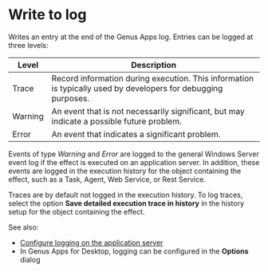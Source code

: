 # Write to log
Writes an entry at the end of the Genus Apps log. Entries can be logged at three levels:

Level | Description
--- | ---
Trace | Record information during execution. This information is typically used by developers for debugging purposes.
Warning | An event that is not necessarily significant, but may indicate a possible future problem.
Error | An event that indicates a significant problem.

Events of type *Warning* and *Error* are logged to the general Windows Server event log if the effect is executed on an application server. In addition, these events are logged in the execution history for the object containing the effect, such as a Task, Agent, Web Service, or Rest Service.

Traces are by default not logged in the execution history. To log traces, select the option **Save detailed execution trace in history** in the history setup for the object containing the effect.



See also:
- [Configure logging on the application server](../../../../../installation-and-configuration/configure-and-maintain-genus-server/genus-server-configuration/options.md#log)
- In Genus Apps for Desktop, logging can be configured in the **Options** dialog
